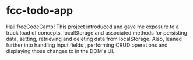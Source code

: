 # fcc-todo-app
Hail freeCodeCamp! This project introduced and gave me exposure to a truck load of concepts. localStorage and associated methods for persisting data, setting, retrieving and deleting data from localStorage. Also, leaned further into handling input fields , performing CRUD operations and displaying those changes to in the DOM's UI.
